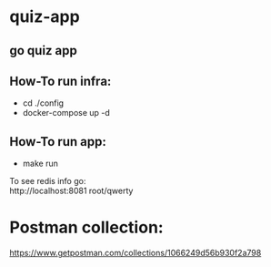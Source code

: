 # quiz-app
## go quiz app  
## How-To run infra:  
 * cd ./config  
 * docker-compose up -d  

## How-To run app:
 * make run
  
To see redis info go:  
http://localhost:8081
root/qwerty  

# Postman collection:
https://www.getpostman.com/collections/1066249d56b930f2a798
